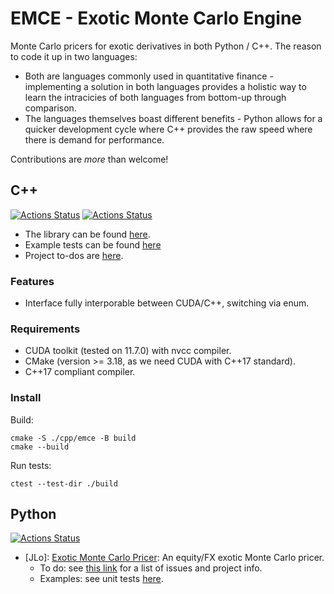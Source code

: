 # EMCE - Exotic Monte Carlo Engine
Monte Carlo pricers for exotic derivatives in both Python / C++. The reason to code it up in two languages: 
* Both are languages commonly used in quantitative finance - implementing a solution in both languages provides a holistic way to learn the intracicies of both languages from bottom-up through comparison.
* The languages themselves boast different benefits - Python allows for a quicker development cycle where C++ provides the raw speed where there is demand for performance.

Contributions are *more* than welcome!

## C++
[![Actions Status](https://github.com/KYLChiu/the-big-learning-repo/workflows/C++/badge.svg)](https://github.com/KYLChiu/the-big-learning-repo/actions)
[![Actions Status](https://github.com/KYLChiu/the-big-learning-repo/workflows/Clang-Format/badge.svg)](https://github.com/KYLChiu/the-big-learning-repo/actions)
* The library can be found [here](https://github.com/KYLChiu/the-big-learning-repo/blob/master/cpp/emce).
* Example tests can be found [here](https://github.com/KYLChiu/the-big-learning-repo/blob/master/cpp/emce/tests)
* Project to-dos are [here](https://github.com/users/KYLChiu/projects/2).

### Features
* Interface fully interporable between CUDA/C++, switching via enum.

### Requirements
* CUDA toolkit (tested on 11.7.0) with nvcc compiler.
* CMake (version >= 3.18, as we need CUDA with C++17 standard).
* C++17 compliant compiler.

### Install
Build:
```
cmake -S ./cpp/emce -B build
cmake --build
```
Run tests:
```
ctest --test-dir ./build
```

## Python
[![Actions Status](https://github.com/KYLChiu/the-big-learning-repo/workflows/Python/badge.svg)](https://github.com/KYLChiu/the-big-learning-repo/actions)
* [JLo]: [Exotic Monte Carlo Pricer](https://github.com/KYLChiu/the-big-learning-repo/tree/master/python/ExoticEngine): An equity/FX exotic Monte Carlo pricer.
  * To do: see [this link](https://github.com/users/KYLChiu/projects/1) for a list of issues and project info.
  * Examples: see unit tests [here](https://github.com/KYLChiu/the-big-learning-repo/tree/master/python/sandbox).

